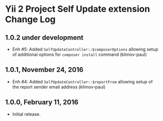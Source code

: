 Yii 2 Project Self Update extension Change Log
==============================================

1.0.2 under development
-----------------------

- Enh #5: Added `SelfUpdateController::$composerOptions` allowing setup of additional options for `composer install` command (klimov-paul)


1.0.1, November 24, 2016
------------------------

- Enh #4: Added `SelfUpdateController::$reportFrom` allowing setup of the report sender email address (klimov-paul)


1.0.0, February 11, 2016
------------------------

- Initial release.
